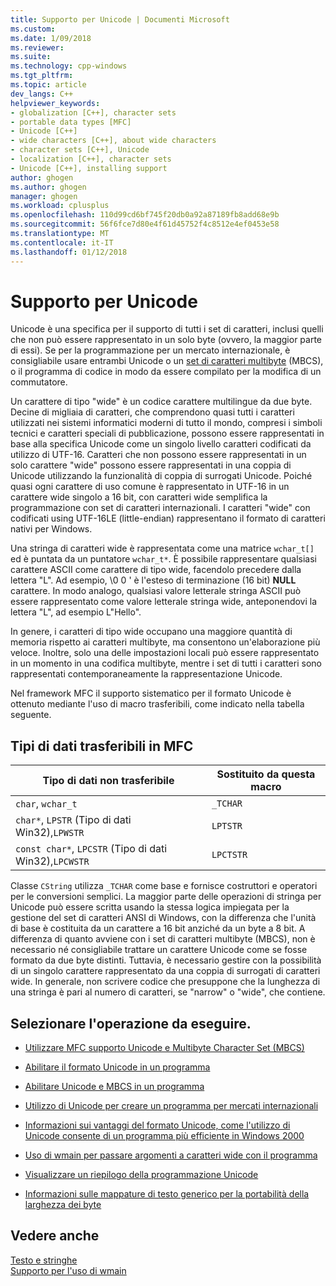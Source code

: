```yaml
---
title: Supporto per Unicode | Documenti Microsoft
ms.custom: 
ms.date: 1/09/2018
ms.reviewer: 
ms.suite: 
ms.technology: cpp-windows
ms.tgt_pltfrm: 
ms.topic: article
dev_langs: C++
helpviewer_keywords:
- globalization [C++], character sets
- portable data types [MFC]
- Unicode [C++]
- wide characters [C++], about wide characters
- character sets [C++], Unicode
- localization [C++], character sets
- Unicode [C++], installing support
author: ghogen
ms.author: ghogen
manager: ghogen
ms.workload: cplusplus
ms.openlocfilehash: 110d99cd6bf745f20db0a92a87189fb8add68e9b
ms.sourcegitcommit: 56f6fce7d80e4f61d45752f4c8512e4ef0453e58
ms.translationtype: MT
ms.contentlocale: it-IT
ms.lasthandoff: 01/12/2018
---
```

# <a name="support-for-unicode"></a>Supporto per Unicode

Unicode è una specifica per il supporto di tutti i set di caratteri, inclusi quelli che non può essere rappresentato in un solo byte (ovvero, la maggior parte di essi). Se per la programmazione per un mercato internazionale, è consigliabile usare entrambi Unicode o un [set di caratteri multibyte](../text/support-for-multibyte-character-sets-mbcss.md) (MBCS), o il programma di codice in modo da essere compilato per la modifica di un commutatore.

Un carattere di tipo "wide" è un codice carattere multilingue da due byte. Decine di migliaia di caratteri, che comprendono quasi tutti i caratteri utilizzati nei sistemi informatici moderni di tutto il mondo, compresi i simboli tecnici e caratteri speciali di pubblicazione, possono essere rappresentati in base alla specifica Unicode come un singolo livello caratteri codificati da utilizzo di UTF-16. Caratteri che non possono essere rappresentati in un solo carattere "wide" possono essere rappresentati in una coppia di Unicode utilizzando la funzionalità di coppia di surrogati Unicode. Poiché quasi ogni carattere di uso comune è rappresentato in UTF-16 in un carattere wide singolo a 16 bit, con caratteri wide semplifica la programmazione con set di caratteri internazionali. I caratteri "wide" con codificati using UTF-16LE (little-endian) rappresentano il formato di caratteri nativi per Windows.

Una stringa di caratteri wide è rappresentata come una matrice `wchar_t[]` ed è puntata da un puntatore `wchar_t*`. È possibile rappresentare qualsiasi carattere ASCII come carattere di tipo wide, facendolo precedere dalla lettera "L". Ad esempio, \0 0 ' è l'esteso di terminazione (16 bit) **NULL** carattere. In modo analogo, qualsiasi valore letterale stringa ASCII può essere rappresentato come valore letterale stringa wide, anteponendovi la lettera "L", ad esempio L"Hello".

In genere, i caratteri di tipo wide occupano una maggiore quantità di memoria rispetto ai caratteri multibyte, ma consentono un'elaborazione più veloce. Inoltre, solo una delle impostazioni locali può essere rappresentato in un momento in una codifica multibyte, mentre i set di tutti i caratteri sono rappresentati contemporaneamente la rappresentazione Unicode.

Nel framework MFC il supporto sistematico per il formato Unicode è ottenuto mediante l'uso di macro trasferibili, come indicato nella tabella seguente.

## <a name="portable-data-types-in-mfc"></a>Tipi di dati trasferibili in MFC

|Tipo di dati non trasferibile|Sostituito da questa macro|
|-----------------------------|----------------------------|
|`char`, `wchar_t`|`_TCHAR`|
|`char*`, `LPSTR` (Tipo di dati Win32),`LPWSTR`|`LPTSTR`|
|`const char*`, `LPCSTR` (Tipo di dati Win32),`LPCWSTR`|`LPCTSTR`|

Classe `CString` utilizza `_TCHAR` come base e fornisce costruttori e operatori per le conversioni semplici. La maggior parte delle operazioni di stringa per Unicode può essere scritta usando la stessa logica impiegata per la gestione del set di caratteri ANSI di Windows, con la differenza che l'unità di base è costituita da un carattere a 16 bit anziché da un byte a 8 bit. A differenza di quanto avviene con i set di caratteri multibyte (MBCS), non è necessario né consigliabile trattare un carattere Unicode come se fosse formato da due byte distinti. Tuttavia, è necessario gestire con la possibilità di un singolo carattere rappresentato da una coppia di surrogati di caratteri wide. In generale, non scrivere codice che presuppone che la lunghezza di una stringa è pari al numero di caratteri, se "narrow" o "wide", che contiene.

## <a name="what-do-you-want-to-do"></a>Selezionare l'operazione da eseguire.

- [Utilizzare MFC supporto Unicode e Multibyte Character Set (MBCS)](../atl-mfc-shared/unicode-and-multibyte-character-set-mbcs-support.md)

- [Abilitare il formato Unicode in un programma](../text/international-enabling.md)

- [Abilitare Unicode e MBCS in un programma](../text/internationalization-strategies.md)

- [Utilizzo di Unicode per creare un programma per mercati internazionali](../text/unicode-programming-summary.md)

- [Informazioni sui vantaggi del formato Unicode, come l'utilizzo di Unicode consente di un programma più efficiente in Windows 2000](../text/benefits-of-character-set-portability.md)

- [Uso di wmain per passare argomenti a caratteri wide con il programma](../text/support-for-using-wmain.md)

- [Visualizzare un riepilogo della programmazione Unicode](../text/unicode-programming-summary.md)

- [Informazioni sulle mappature di testo generico per la portabilità della larghezza dei byte](../text/generic-text-mappings-in-tchar-h.md)

## <a name="see-also"></a>Vedere anche

[Testo e stringhe](../text/text-and-strings-in-visual-cpp.md)  
[Supporto per l'uso di wmain](../text/support-for-using-wmain.md)  
